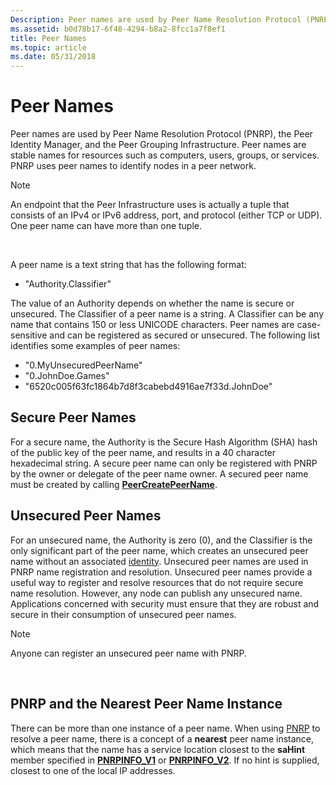 ```yaml
---
Description: Peer names are used by Peer Name Resolution Protocol (PNRP), the Peer Identity Manager, and the Peer Grouping Infrastructure.
ms.assetid: b0d78b17-6f48-4294-b8a2-8fcc1a7f8ef1
title: Peer Names
ms.topic: article
ms.date: 05/31/2018
---
```


# Peer Names

Peer names are used by Peer Name Resolution Protocol (PNRP), the Peer Identity Manager, and the Peer Grouping Infrastructure. Peer names are stable names for resources such as computers, users, groups, or services. PNRP uses peer names to identify nodes in a peer network.

> [!Note]  
> An endpoint that the Peer Infrastructure uses is actually a tuple that consists of an IPv4 or IPv6 address, port, and protocol (either TCP or UDP). One peer name can have more than one tuple.

 

A peer name is a text string that has the following format:

-   "Authority.Classifier"

The value of an Authority depends on whether the name is secure or unsecured. The Classifier of a peer name is a string. A Classifier can be any name that contains 150 or less UNICODE characters. Peer names are case-sensitive and can be registered as secured or unsecured. The following list identifies some examples of peer names:

-   "0.MyUnsecuredPeerName"
-   "0.JohnDoe.Games"
-   "6520c005f63fc1864b7d8f3cabebd4916ae7f33d.JohnDoe"

## Secure Peer Names

For a secure name, the Authority is the Secure Hash Algorithm (SHA) hash of the public key of the peer name, and results in a 40 character hexadecimal string. A secure peer name can only be registered with PNRP by the owner or delegate of the peer name owner. A secured peer name must be created by calling [**PeerCreatePeerName**](/windows/desktop/api/P2P/nf-p2p-peercreatepeername).

## Unsecured Peer Names

For an unsecured name, the Authority is zero (0), and the Classifier is the only significant part of the peer name, which creates an unsecured peer name without an associated [identity](identity-manager-api.md). Unsecured peer names are used in PNRP name registration and resolution. Unsecured peer names provide a useful way to register and resolve resources that do not require secure name resolution. However, any node can publish any unsecured name. Applications concerned with security must ensure that they are robust and secure in their consumption of unsecured peer names.

> [!Note]  
> Anyone can register an unsecured peer name with PNRP.

 

## PNRP and the Nearest Peer Name Instance

There can be more than one instance of a peer name. When using [PNRP](pnrp-namespace-provider-api.md) to resolve a peer name, there is a concept of a **nearest** peer name instance, which means that the name has a service location closest to the **saHint** member specified in [**PNRPINFO\_V1**](/windows/desktop/api/Pnrpns/ns-pnrpns-pnrpinfo_v1) or [**PNRPINFO\_V2**](https://msdn.microsoft.com/library/Aa371671(v=VS.85).aspx). If no hint is supplied, closest to one of the local IP addresses.

 

 



